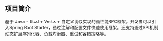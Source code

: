 ## 项目简介

基于 Java + Etcd + Vert.x + 自定义协议实现的高性能RPC框架。开发者可以引入Spring Boot Starter，通过注解和配置文件快速使用框架。还支持通过SPI机制动态扩展序列化器、负载均衡器、重试和容错策略等。